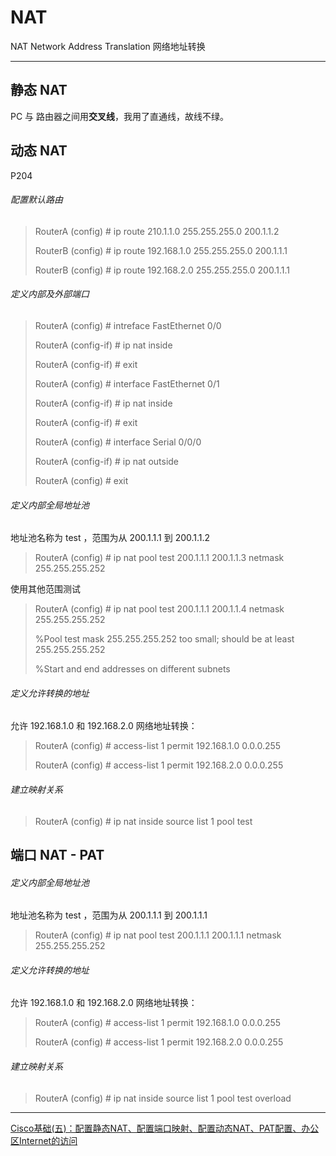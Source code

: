 # NAT

NAT Network Address Translation 网络地址转换

---



## 静态 NAT

PC 与 路由器之间用**交叉线**，我用了直通线，故线不绿。




## 动态 NAT

P204

###### 配置默认路由

> RouterA (config) # ip route 210.1.1.0 255.255.255.0 200.1.1.2
>
> 
>
> RouterB (config) # ip route 192.168.1.0 255.255.255.0 200.1.1.1
>
> RouterB (config) # ip route 192.168.2.0 255.255.255.0 200.1.1.1

###### 定义内部及外部端口

> RouterA (config) # intreface FastEthernet 0/0
>
> RouterA (config-if) # ip nat inside
>
> RouterA (config-if) # exit
>
> 
>
> RouterA (config) # interface FastEthernet 0/1
>
> RouterA (config-if) # ip nat inside
>
> RouterA (config-if) # exit
>
> 
>
> RouterA (config) # interface Serial 0/0/0
>
> RouterA (config-if) # ip nat outside
>
> RouterA (config) # exit

###### 定义内部全局地址池

地址池名称为 test ，范围为从 200.1.1.1 到 200.1.1.2

> RouterA (config) # ip nat pool test 200.1.1.1 200.1.1.3 netmask 255.255.255.252

使用其他范围测试

> RouterA (config) # ip nat pool test 200.1.1.1 200.1.1.4 netmask 255.255.255.252
>
> %Pool test mask 255.255.255.252 too small; should be at least 255.255.255.252
>
> %Start and end addresses on different subnets

###### 定义允许转换的地址

允许 192.168.1.0 和 192.168.2.0 网络地址转换：

> RouterA (config) # access-list 1 permit 192.168.1.0 0.0.0.255
>
> RouterA (config) # access-list 1 permit 192.168.2.0 0.0.0.255

###### 建立映射关系

> RouterA (config) # ip nat inside source list 1 pool test

## 端口 NAT - PAT

###### 定义内部全局地址池

地址池名称为 test ，范围为从 200.1.1.1 到 200.1.1.1

> RouterA (config) # ip nat pool test 200.1.1.1 200.1.1.1 netmask 255.255.255.252

###### 定义允许转换的地址

允许 192.168.1.0 和 192.168.2.0 网络地址转换：

> RouterA (config) # access-list 1 permit 192.168.1.0 0.0.0.255
>
> RouterA (config) # access-list 1 permit 192.168.2.0 0.0.0.255

###### 建立映射关系

> RouterA (config) # ip nat inside source list 1 pool test overload


---
[Cisco基础(五)：配置静态NAT、配置端口映射、配置动态NAT、PAT配置、办公区Internet的访问](https://www.cnblogs.com/baichuanhuihai/p/8277614.html)

